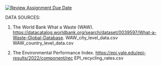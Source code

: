 [![Review Assignment Due Date](https://classroom.github.com/assets/deadline-readme-button-24ddc0f5d75046c5622901739e7c5dd533143b0c8e959d652212380cedb1ea36.svg)](https://classroom.github.com/a/g_e38bz1)

DATA SOURCES:

1. The World Bank What a Waste (WAW). https://datacatalog.worldbank.org/search/dataset/0039597/What-a-Waste-Global-Database.
   WAW_city_level_data.csv
   WAW_country_level_data.csv

2. The Environmental Performance Index. https://epi.yale.edu/epi-results/2022/component/rec
   EPI_recycling_rates.csv
